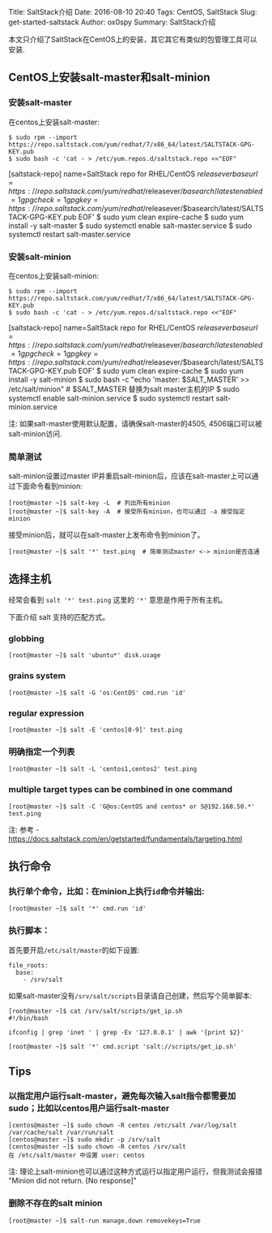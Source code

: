 Title: SaltStack介绍
Date: 2016-08-10 20:40
Tags: CentOS, SaltStack
Slug: get-started-saltstack
Author: ox0spy
Summary: SaltStack介绍

本文只介绍了SaltStack在CentOS上的安装，其它其它有类似的包管理工具可以安装.


## CentOS上安装salt-master和salt-minion

### 安装salt-master

在centos上安装salt-master:

    $ sudo rpm --import https://repo.saltstack.com/yum/redhat/7/x86_64/latest/SALTSTACK-GPG-KEY.pub
    $ sudo bash -c 'cat - > /etc/yum.repos.d/saltstack.repo <<"EOF"
[saltstack-repo]
name=SaltStack repo for RHEL/CentOS $releasever
baseurl=https://repo.saltstack.com/yum/redhat/$releasever/$basearch/latest
enabled=1
gpgcheck=1
gpgkey=https://repo.saltstack.com/yum/redhat/$releasever/$basearch/latest/SALTSTACK-GPG-KEY.pub
EOF'
    $ sudo yum clean expire-cache
    $ sudo yum install -y salt-master
    $ sudo systemctl enable salt-master.service
    $ sudo systemctl restart salt-master.service

### 安装salt-minion

在centos上安装salt-minion:

    $ sudo rpm --import https://repo.saltstack.com/yum/redhat/7/x86_64/latest/SALTSTACK-GPG-KEY.pub
    $ sudo bash -c 'cat - > /etc/yum.repos.d/saltstack.repo <<"EOF"
[saltstack-repo]
name=SaltStack repo for RHEL/CentOS $releasever
baseurl=https://repo.saltstack.com/yum/redhat/$releasever/$basearch/latest
enabled=1
gpgcheck=1
gpgkey=https://repo.saltstack.com/yum/redhat/$releasever/$basearch/latest/SALTSTACK-GPG-KEY.pub
EOF'
    $ sudo yum clean expire-cache
    $ sudo yum install -y salt-minion
    $ sudo bash -c "echo 'master: $SALT_MASTER' >> /etc/salt/minion" # $SALT_MASTER 替换为salt master主机的IP
    $ sudo systemctl enable salt-minion.service
    $ sudo systemctl restart salt-minion.service

注: 如果salt-master使用默认配置，请确保salt-master的4505, 4506端口可以被salt-minion访问.

### 简单测试

salt-minion设置过master IP并重启salt-minion后，应该在salt-master上可以通过下面命令看到minion:

    [root@master ~]$ salt-key -L  # 列出所有minion
    [root@master ~]$ salt-key -A  # 接受所有minion，也可以通过 -a 接受指定minion

接受minion后，就可以在salt-master上发布命令到minion了。

    [root@master ~]$ salt '*' test.ping  # 简单测试master <-> minion是否连通

## 选择主机

经常会看到 `salt '*' test.ping` 这里的 `'*'` 意思是作用于所有主机。

下面介绍 salt 支持的匹配方式。

### globbing

    [root@master ~]$ salt 'ubuntu*' disk.usage

### grains system

    [root@master ~]$ salt -G 'os:CentOS' cmd.run 'id'

### regular expression

    [root@master ~]$ salt -E 'centos[0-9]' test.ping

### 明确指定一个列表

    [root@master ~]$ salt -L 'centos1,centos2' test.ping

### multiple target types can be combined in one command

    [root@master ~]$ salt -C 'G@os:CentOS and centos* or S@192.168.50.*' test.ping

注: 参考 - <https://docs.saltstack.com/en/getstarted/fundamentals/targeting.html>

## 执行命令

### 执行单个命令，比如：在minion上执行`id`命令并输出:

    [root@master ~]$ salt '*' cmd.run 'id'

### 执行脚本：

首先要开启`/etc/salt/master`的如下设置:

    file_roots:
      base:
        - /srv/salt

如果salt-master没有`/srv/salt/scripts`目录请自己创建，然后写个简单脚本:

    [root@master ~]$ cat /srv/salt/scripts/get_ip.sh
    #!/bin/bash

    ifconfig | grep 'inet ' | grep -Ev '127.0.0.1' | awk '{print $2}'

    [root@master ~]$ salt '*' cmd.script 'salt://scripts/get_ip.sh'

## Tips

### 以指定用户运行salt-master，避免每次输入salt指令都需要加 sudo；比如以centos用户运行salt-master

    [centos@master ~]$ sudo chown -R centos /etc/salt /var/log/salt /var/cache/salt /var/run/salt
    [centos@master ~]$ sudo mkdir -p /srv/salt
    [centos@master ~]$ sudo chown -R centos /srv/salt
    在 /etc/salt/master 中设置 user: centos

注: 理论上salt-minion也可以通过这种方式运行以指定用户运行，但我测试会报错 "Minion did not return. [No response]"

### 删除不存在的salt minion

    [root@master ~]$ salt-run manage.down removekeys=True

